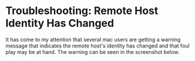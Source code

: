 # Troubleshooting: Remote Host Identity Has Changed

It has come to my attention that several mac users are getting a warning message that indicates the remote host's identity has changed and that foul play may be at hand. The warning can be seen in the screenshot below. 


